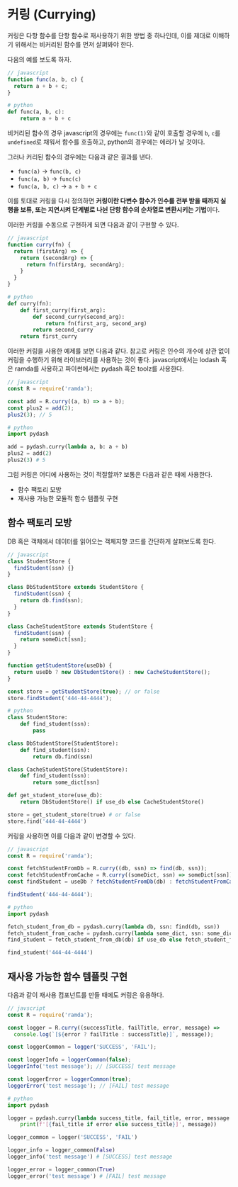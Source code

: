 # 커링 (Currying)

커링은 다항 함수를 단항 함수로 재사용하기 위한 방법 중 하나인데, 이를 제대로 이해하기 위해서는 비커리된 함수를 먼저 살펴봐야 한다.

다음의 예를 보도록 하자.

``` javascript
// javascript
function func(a, b, c) {
  return a + b + c;
}
```

``` python
# python
def func(a, b, c):
    return a + b + c
```

비커리된 함수의 경우 javascript의 경우에는 `func(1)`와 같이 호출할 경우에 `b`, `c`를 `undefined`로 채워서 함수를 호출하고, python의 경우에는 에러가 날 것이다.

그러나 커리된 함수의 경우에는 다음과 같은 결과를 낸다.

- `func(a)` -> `func(b, c)`
- `func(a, b)` -> `func(c)`
- `func(a, b, c)` -> `a + b + c`

이를 토대로 커링을 다시 정의하면 **커링이란 다변수 함수가 인수를 전부 받을 때까지 실행을 보류, 또는 지연시켜 단계별로 나뉜 단항 함수의 순차열로 변환시키는 기법**이다.

이러한 커링을 수동으로 구현하게 되면 다음과 같이 구현할 수 있다.

``` javascript
// javascript
function curry(fn) {
  return (firstArg) => {
    return (secondArg) => {
      return fn(firstArg, secondArg);
    }
  }
}
```

``` python
# python
def curry(fn):
    def first_curry(first_arg):
        def second_curry(second_arg):
            return fn(first_arg, second_arg)
        return second_curry
    return first_curry
```

이러한 커링을 사용한 예제를 보면 다음과 같다. 참고로 커링은 인수의 개수에 상관 없이 커링을 수행하기 위해 라이브러리를 사용하는 것이 좋다. javascript에서는 lodash 혹은 ramda를 사용하고 파이썬에서는 pydash 혹은 toolz를 사용한다.

``` javascript
// javascript
const R = require('ramda');

const add = R.curry((a, b) => a + b);
const plus2 = add(2);
plus2(3); // 5
```

``` python
# python
import pydash

add = pydash.curry(lambda a, b: a + b)
plus2 = add(2)
plus2(3) # 5
```

그럼 커링은 어디에 사용하는 것이 적절할까? 보통은 다음과 같은 때에 사용한다.

- 함수 팩토리 모방
- 재사용 가능한 모듈적 함수 템플릿 구현

## 함수 팩토리 모방

DB 혹은 객체에서 데이터를 읽어오는 객체지향 코드를 간단하게 살펴보도록 한다.

``` javascript
// javascript
class StudentStore {
  findStudent(ssn) {}
}

class DbStudentStore extends StudentStore {
  findStudent(ssn) {
    return db.find(ssn);
  }
}

class CacheStudentStore extends StudentStore {
  findStudent(ssn) {
    return someDict[ssn];
  }
}

function getStudentStore(useDb) {
  return useDb ? new DbStudentStore() : new CacheStudentStore();
}

const store = getStudentStore(true); // or false
store.findStudent('444-44-4444');
```

``` python
# python
class StudentStore:
    def find_student(ssn):
        pass

class DbStudentStore(StudentStore):
    def find_student(ssn):
        return db.find(ssn)

class CacheStudentStore(StudentStore):
    def find_student(ssn):
        return some_dict[ssn]

def get_student_store(use_db):
    return DbStudentStore() if use_db else CacheStudentStore()

store = get_student_store(true) # or false
store.find('444-44-4444')
```

커링을 사용하면 이를 다음과 같이 변경할 수 있다.

``` javascript
// javascript
const R = require('ramda');

const fetchStudentFromDb = R.curry((db, ssn) => find(db, ssn));
const fetchStudentFromCache = R.curry((someDict, ssn) => someDict[ssn]);
const findStudent = useDb ? fetchStudentFromDb(db) : fetchStudentFromCache(someDict);

findStudent('444-44-4444');
```

``` python
# python
import pydash

fetch_student_from_db = pydash.curry(lambda db, ssn: find(db, ssn))
fetch_student_from_cache = pydash.curry(lambda some_dict, ssn: some_dict[ssn])
find_student = fetch_student_from_db(db) if use_db else fetch_student_from_cache(some_dict)

find_student('444-44-4444')
```

## 재사용 가능한 함수 템플릿 구현

다음과 같이 재사용 컴포넌트를 만들 때에도 커링은 유용하다.

``` javascript
// javscript
const R = require('ramda');

const logger = R.curry((successTitle, failTitle, error, message) => 
  console.log(`[${error ? failTitle : successTitle}]`, message));

const loggerCommon = logger('SUCCESS', 'FAIL');

const loggerInfo = loggerCommon(false);
loggerInfo('test message'); // [SUCCESS] test message

const loggerError = loggerCommon(true);
loggerError('test message'); // [FAIL] test message
```

``` python
# python
import pydash

logger = pydash.curry(lambda success_title, fail_title, error, message: 
    print(f'[{fail_title if error else success_title}]', message))

logger_common = logger('SUCCESS', 'FAIL')

logger_info = logger_common(False)
logger_info('test message') # [SUCCESS] test message

logger_error = logger_common(True)
logger_error('test message') # [FAIL] test message
```